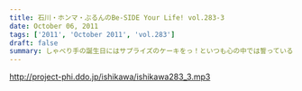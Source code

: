 ```yaml
---
title: 石川・ホンマ・ぶるんのBe-SIDE Your Life! vol.283-3
date: October 06, 2011
tags: ['2011', 'October 2011', 'vol.283']
draft: false
summary: しゃべり手の誕生日にはサプライズのケーキをっ！といつも心の中では誓っているもののいつの間にか皆々さん年を重ねているビーサイ。いつか・・・NAMAE
---
```


http://project-phi.ddo.jp/ishikawa/ishikawa283_3.mp3
